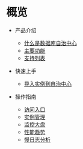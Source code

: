 
# 概览
* 产品介绍
    * [什么是数据库自治中心](/udac/product/concepts)
    * [主要功能](/udac/product/features)
    * [支持列表](/udac/product/support)

* 快速上手 
    * [导入实例到自治中心](/udac/operation_guide/import-instance)

* 操作指南
    * [访问入口](/udac/operation_guide/access-entrance)
    * [实例管理](/udac/operation_guide/instance-management)
    * [监控大盘](/udac/operation_guide/monitor-dashboard-management)
    * [性能趋势](/udac/operation_guide/performance-trends)
    * [慢日志分析](/udac/operation_guide/slowlog-analyze)

